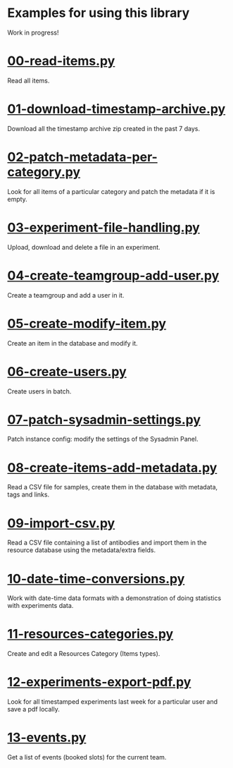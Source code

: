 # Examples for using this library

Work in progress!

# [00-read-items.py]

Read all items.

# [01-download-timestamp-archive.py]

Download all the timestamp archive zip created in the past 7 days.

# [02-patch-metadata-per-category.py]

Look for all items of a particular category and patch the metadata if it is empty.

# [03-experiment-file-handling.py]

Upload, download and delete a file in an experiment.

# [04-create-teamgroup-add-user.py]

Create a teamgroup and add a user in it.

# [05-create-modify-item.py]

Create an item in the database and modify it.

# [06-create-users.py]

Create users in batch.

# [07-patch-sysadmin-settings.py]

Patch instance config: modify the settings of the Sysadmin Panel.

# [08-create-items-add-metadata.py]

Read a CSV file for samples, create them in the database with metadata, tags and links.

# [09-import-csv.py]

Read a CSV file containing a list of antibodies and import them in the resource database using the metadata/extra fields.

# [10-date-time-conversions.py]

Work with date-time data formats with a demonstration of doing statistics with experiments data.

# [11-resources-categories.py]

Create and edit a Resources Category (Items types).

# [12-experiments-export-pdf.py]

Look for all timestamped experiments last week for a particular user and save a pdf locally.

# [13-events.py](./13-events.py)

Get a list of events (booked slots) for the current team.

[00-read-items.py]: https://github.com/elabftw/elabapi-python/blob/master/examples/00-read-items.py
[01-download-timestamp-archive.py]: https://github.com/elabftw/elabapi-python/blob/master/examples/01-download-timestamp-archive.py
[02-patch-metadata-per-category.py]: https://github.com/elabftw/elabapi-python/blob/master/examples/02-patch-metadata-per-category.py
[03-experiment-file-handling.py]: https://github.com/elabftw/elabapi-python/blob/master/examples/03-experiment-file-handling.py
[04-create-teamgroup-add-user.py]: https://github.com/elabftw/elabapi-python/blob/master/examples/04-create-teamgroup-add-user.py
[05-create-modify-item.py]: https://github.com/elabftw/elabapi-python/blob/master/examples/05-create-modify-item.py
[06-create-users.py]: https://github.com/elabftw/elabapi-python/blob/master/examples/06-create-users.py
[07-patch-sysadmin-settings.py]: https://github.com/elabftw/elabapi-python/blob/master/examples/07-patch-sysadmin-settings.py
[08-create-items-add-metadata.py]: https://github.com/elabftw/elabapi-python/blob/master/examples/08-create-items-add-metadata.py
[09-import-csv.py]: https://github.com/elabftw/elabapi-python/blob/master/examples/09-import-csv.py
[10-date-time-conversions.py]: https://github.com/elabftw/elabapi-python/blob/master/examples/10-date-time-conversions.py
[11-resources-categories.py]: https://github.com/elabftw/elabapi-python/blob/master/examples/11-resources-categories.py
[12-experiments-export-pdf.py]: https://github.com/elabftw/elabapi-python/blob/master/examples/12-experiments-export-pdf.py

